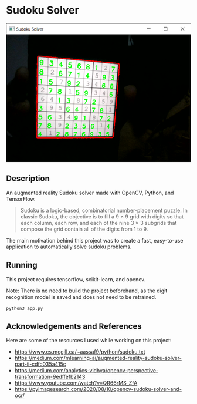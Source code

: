 # Sudoku Solver

![Sudoku](images/solved.png "Sudoku")

## Description

An augmented reality Sudoku solver made with OpenCV, Python, and TensorFlow.

> Sudoku is a logic-based, combinatorial number-placement puzzle. In classic Sudoku, the objective is to fill a 9 × 9 grid with digits so that each column, each row, and each of the nine 3 × 3 subgrids that compose the grid contain all of the digits from 1 to 9.

The main motivation behind this project was to create a fast, easy-to-use application to automatically solve sudoku problems.

## Running

This project requires tensorflow, scikit-learn, and opencv.

Note: There is no need to build the project beforehand, as the digit recognition model is saved and does not need to be retrained.

```
python3 app.py
```

## Acknowledgements and References

Here are some of the resources I used while working on this project:

- https://www.cs.mcgill.ca/~aassaf9/python/sudoku.txt
- https://medium.com/mlearning-ai/augmented-reality-sudoku-solver-part-ii-cdfc035a415c
- https://medium.com/analytics-vidhya/opencv-perspective-transformation-9edffefb2143
- https://www.youtube.com/watch?v=QR66rMS_ZfA
- https://pyimagesearch.com/2020/08/10/opencv-sudoku-solver-and-ocr/
